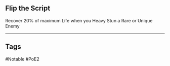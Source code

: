 ## Flip the Script
Recover 20% of maximum Life when you Heavy Stun a Rare or Unique Enemy

---
## Tags
#Notable
#PoE2
